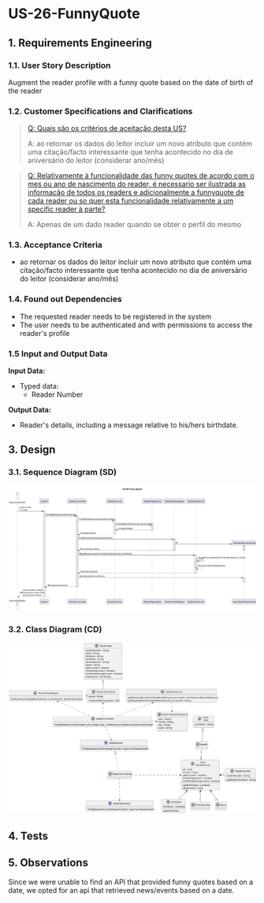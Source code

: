 # US-26-FunnyQuote
## 1. Requirements Engineering
### 1.1. User Story Description

Augment the reader profile with a funny quote based on the date of birth of the reader

### 1.2. Customer Specifications and Clarifications

>[Q: Quais são os critérios de aceitação desta US? ](https://moodle.isep.ipp.pt/mod/forum/discuss.php?d=29912#p37938)
>
>A: ao retornar os dados do leitor incluir um novo atributo que contém uma citação/facto interessante que tenha acontecido no dia de aniversário do leitor (considerar ano/mês)

>[Q: Relativamente à funcionalidade das funny quotes de acordo com o mes ou ano de nascimento do reader, é necessario ser ilustrada as informação de todos os readers e adicionalmente a funnyquote de cada reader ou so quer esta funcionalidade relativamente a um specific reader à parte?  ](https://moodle.isep.ipp.pt/mod/forum/discuss.php?d=30080#p38194)
>
>A: Apenas de um dado reader quando se obter o perfil do mesmo



### 1.3. Acceptance Criteria
- ao retornar os dados do leitor incluir um novo atributo que contém uma citação/facto interessante que tenha acontecido no dia de aniversário do leitor (considerar ano/mês)

### 1.4. Found out Dependencies
- The requested reader needs to be registered in the system
- The user needs to be authenticated and with permissions to access the reader's profile

### 1.5 Input and Output Data

**Input Data:**
* Typed data:
  * Reader Number

**Output Data:**
  * Reader's details, including a message relative to his/hers birthdate.

## 3. Design
### 3.1. Sequence Diagram (SD)

<img src="US-26-FunnyQuote-SD.svg" alt="Sequence Diagram">

### 3.2. Class Diagram (CD)

<img src="US-26-FunnyQuote-CD.svg" alt="Class Diagram">

## 4. Tests
## 5. Observations
Since we were unable to find an API that provided funny quotes based on a date, we opted for an api that retrieved news/events based on a date.
